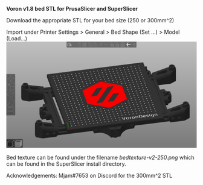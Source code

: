 <b>Voron v1.8 bed STL for PrusaSlicer and SuperSlicer</b>
<br>

Download the appropriate STL for your bed size (250 or 300mm^2)

Import under Printer Settings > General > Bed Shape (Set ...) > Model (Load...)
![Image of Voron 1.8 Bed](./V1.8_SS_Bed.png)

Bed texture can be found under the filename <i>bedtexture-v2-250.png</i> which can be found in the SuperSlicer install directory.

Acknowledgements: Mjam#7653 on Discord for the 300mm^2 STL


